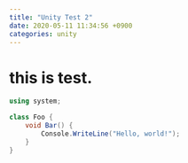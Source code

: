 ```yaml
---
title: "Unity Test 2"
date: 2020-05-11 11:34:56 +0900
categories: unity
---
```

# this is test.

```csharp
using system;

class Foo {
    void Bar() {
        Console.WriteLine("Hello, world!");
    }
}
```
